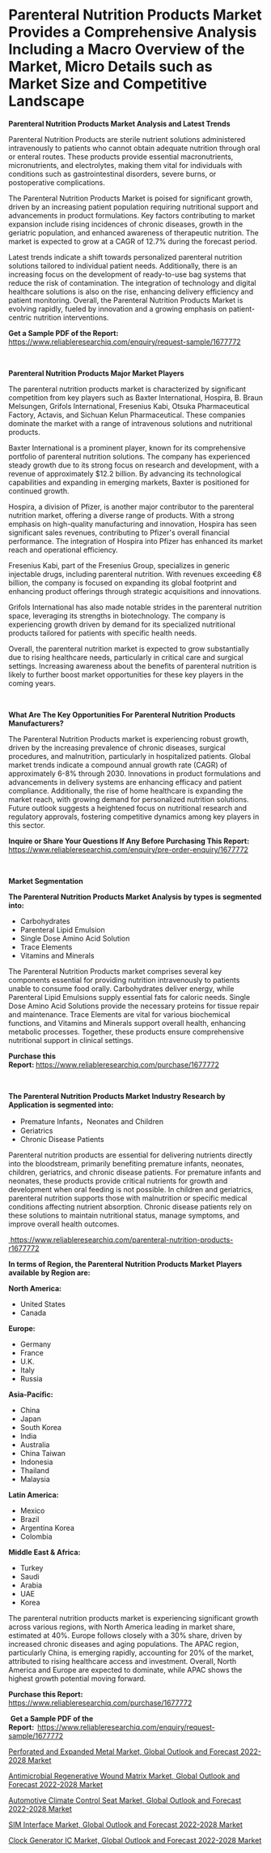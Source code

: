 <p><h1>Parenteral Nutrition Products Market Provides a Comprehensive Analysis Including a Macro Overview of the Market, Micro Details such as Market Size and Competitive Landscape</h1></p><p><strong>Parenteral Nutrition Products Market Analysis and Latest Trends</strong></p>
<p><p>Parenteral Nutrition Products are sterile nutrient solutions administered intravenously to patients who cannot obtain adequate nutrition through oral or enteral routes. These products provide essential macronutrients, micronutrients, and electrolytes, making them vital for individuals with conditions such as gastrointestinal disorders, severe burns, or postoperative complications. </p><p>The Parenteral Nutrition Products Market is poised for significant growth, driven by an increasing patient population requiring nutritional support and advancements in product formulations. Key factors contributing to market expansion include rising incidences of chronic diseases, growth in the geriatric population, and enhanced awareness of therapeutic nutrition. The market is expected to grow at a CAGR of 12.7% during the forecast period. </p><p>Latest trends indicate a shift towards personalized parenteral nutrition solutions tailored to individual patient needs. Additionally, there is an increasing focus on the development of ready-to-use bag systems that reduce the risk of contamination. The integration of technology and digital healthcare solutions is also on the rise, enhancing delivery efficiency and patient monitoring. Overall, the Parenteral Nutrition Products Market is evolving rapidly, fueled by innovation and a growing emphasis on patient-centric nutrition interventions.</p></p>
<p><strong>Get a Sample PDF of the Report:&nbsp;</strong> <a href="https://www.reliableresearchiq.com/enquiry/request-sample/1677772?utm_campaign=1521&utm_medium=2&utm_source=Github&utm_content=ia&utm_term=14102024&utm_id=parenteral-nutrition-products">https://www.reliableresearchiq.com/enquiry/request-sample/1677772</a></p>
<p>&nbsp;</p>
<p><strong>Parenteral Nutrition Products Major Market Players</strong></p>
<p><p>The parenteral nutrition products market is characterized by significant competition from key players such as Baxter International, Hospira, B. Braun Melsungen, Grifols International, Fresenius Kabi, Otsuka Pharmaceutical Factory, Actavis, and Sichuan Kelun Pharmaceutical. These companies dominate the market with a range of intravenous solutions and nutritional products.</p><p>Baxter International is a prominent player, known for its comprehensive portfolio of parenteral nutrition solutions. The company has experienced steady growth due to its strong focus on research and development, with a revenue of approximately $12.2 billion. By advancing its technological capabilities and expanding in emerging markets, Baxter is positioned for continued growth.</p><p>Hospira, a division of Pfizer, is another major contributor to the parenteral nutrition market, offering a diverse range of products. With a strong emphasis on high-quality manufacturing and innovation, Hospira has seen significant sales revenues, contributing to Pfizer's overall financial performance. The integration of Hospira into Pfizer has enhanced its market reach and operational efficiency.</p><p>Fresenius Kabi, part of the Fresenius Group, specializes in generic injectable drugs, including parenteral nutrition. With revenues exceeding €8 billion, the company is focused on expanding its global footprint and enhancing product offerings through strategic acquisitions and innovations.</p><p>Grifols International has also made notable strides in the parenteral nutrition space, leveraging its strengths in biotechnology. The company is experiencing growth driven by demand for its specialized nutritional products tailored for patients with specific health needs.</p><p>Overall, the parenteral nutrition market is expected to grow substantially due to rising healthcare needs, particularly in critical care and surgical settings. Increasing awareness about the benefits of parenteral nutrition is likely to further boost market opportunities for these key players in the coming years.</p></p>
<p>&nbsp;</p>
<p><strong>What Are The Key Opportunities For Parenteral Nutrition Products Manufacturers?</strong></p>
<p><p>The Parenteral Nutrition Products market is experiencing robust growth, driven by the increasing prevalence of chronic diseases, surgical procedures, and malnutrition, particularly in hospitalized patients. Global market trends indicate a compound annual growth rate (CAGR) of approximately 6-8% through 2030. Innovations in product formulations and advancements in delivery systems are enhancing efficacy and patient compliance. Additionally, the rise of home healthcare is expanding the market reach, with growing demand for personalized nutrition solutions. Future outlook suggests a heightened focus on nutritional research and regulatory approvals, fostering competitive dynamics among key players in this sector.</p></p>
<p><strong>Inquire or Share Your Questions If Any Before Purchasing This Report:</strong> <a href="https://www.reliableresearchiq.com/enquiry/pre-order-enquiry/1677772?utm_campaign=1521&utm_medium=2&utm_source=Github&utm_content=ia&utm_term=14102024&utm_id=parenteral-nutrition-products">https://www.reliableresearchiq.com/enquiry/pre-order-enquiry/1677772</a></p>
<p>&nbsp;</p>
<p><strong>Market Segmentation</strong></p>
<p><strong>The Parenteral Nutrition Products Market Analysis by types is segmented into:</strong></p>
<p><ul><li>Carbohydrates</li><li>Parenteral Lipid Emulsion</li><li>Single Dose Amino Acid Solution</li><li>Trace Elements</li><li>Vitamins and Minerals</li></ul></p>
<p><p>The Parenteral Nutrition Products market comprises several key components essential for providing nutrition intravenously to patients unable to consume food orally. Carbohydrates deliver energy, while Parenteral Lipid Emulsions supply essential fats for caloric needs. Single Dose Amino Acid Solutions provide the necessary proteins for tissue repair and maintenance. Trace Elements are vital for various biochemical functions, and Vitamins and Minerals support overall health, enhancing metabolic processes. Together, these products ensure comprehensive nutritional support in clinical settings.</p></p>
<p><strong>Purchase this Report:&nbsp;</strong><a href="https://www.reliableresearchiq.com/purchase/1677772?utm_campaign=1521&utm_medium=2&utm_source=Github&utm_content=ia&utm_term=14102024&utm_id=parenteral-nutrition-products">https://www.reliableresearchiq.com/purchase/1677772</a></p>
<p>&nbsp;</p>
<p><strong>The Parenteral Nutrition Products Market Industry Research by Application is segmented into:</strong></p>
<p><ul><li>Premature Infants，Neonates and Children</li><li>Geriatrics</li><li>Chronic Disease Patients</li></ul></p>
<p><p>Parenteral nutrition products are essential for delivering nutrients directly into the bloodstream, primarily benefiting premature infants, neonates, children, geriatrics, and chronic disease patients. For premature infants and neonates, these products provide critical nutrients for growth and development when oral feeding is not possible. In children and geriatrics, parenteral nutrition supports those with malnutrition or specific medical conditions affecting nutrient absorption. Chronic disease patients rely on these solutions to maintain nutritional status, manage symptoms, and improve overall health outcomes.</p></p>
<p><a href="https://www.reliableresearchiq.com/parenteral-nutrition-products-r1677772?utm_campaign=1521&utm_medium=2&utm_source=Github&utm_content=ia&utm_term=14102024&utm_id=parenteral-nutrition-products">&nbsp;https://www.reliableresearchiq.com/parenteral-nutrition-products-r1677772</a></p>
<p><strong>In terms of Region, the Parenteral Nutrition Products Market Players available by Region are:</strong></p>
<p>
    <p> <strong> North America: </strong>
        <ul>
            <li>United States</li>
            <li>Canada</li>
        </ul>
        </p> 
    <p> <strong> Europe: </strong>
        <ul>
            <li>Germany</li>
            <li>France</li>
            <li>U.K.</li>
            <li>Italy</li>
            <li>Russia</li>
        </ul>
        </p> 
    <p> <strong> Asia-Pacific: </strong>
        <ul>
            <li>China</li>
            <li>Japan</li>
            <li>South Korea</li>
            <li>India</li>
            <li>Australia</li>
            <li>China Taiwan</li>
            <li>Indonesia</li>
            <li>Thailand</li>
            <li>Malaysia</li>
        </ul>
        </p> 
    <p> <strong> Latin America: </strong>
        <ul>
            <li>Mexico</li>
            <li>Brazil</li>
            <li>Argentina Korea</li>
            <li>Colombia</li>
        </ul>
        </p> 
    <p> <strong> Middle East & Africa: </strong>
        <ul>
            <li>Turkey</li>
            <li>Saudi</li>
            <li>Arabia</li>
            <li>UAE</li>
            <li>Korea</li>
        </ul>
    </p>
    </p>
<p><p>The parenteral nutrition products market is experiencing significant growth across various regions, with North America leading in market share, estimated at 40%. Europe follows closely with a 30% share, driven by increased chronic diseases and aging populations. The APAC region, particularly China, is emerging rapidly, accounting for 20% of the market, attributed to rising healthcare access and investment. Overall, North America and Europe are expected to dominate, while APAC shows the highest growth potential moving forward.</p></p>
<p><strong>Purchase this Report: </strong><a href="https://www.reliableresearchiq.com/purchase/1677772?utm_campaign=1521&utm_medium=2&utm_source=Github&utm_content=ia&utm_term=14102024&utm_id=parenteral-nutrition-products">https://www.reliableresearchiq.com/purchase/1677772</a></p>
<p>&nbsp;<strong>Get a Sample PDF of the Report:&nbsp;&nbsp;</strong><a href="https://www.reliableresearchiq.com/enquiry/request-sample/1677772?utm_campaign=1521&utm_medium=2&utm_source=Github&utm_content=ia&utm_term=14102024&utm_id=parenteral-nutrition-products">https://www.reliableresearchiq.com/enquiry/request-sample/1677772</a></p>
<p><strong></strong></p>
<p><p><a href="https://www.linkedin.com/pulse/perforated-expanded-metal-market-global-outlook-forecast-vzyzf?trk=public_post_embed_feed-article-content&utm_campaign=1521&utm_medium=2&utm_source=Github&utm_content=ia&utm_term=14102024&utm_id=parenteral-nutrition-products">Perforated and Expanded Metal Market, Global Outlook and Forecast 2022-2028 Market</a></p><p><a href="https://www.linkedin.com/pulse/market-forecasting-change-global-antimicrobial-regenerative-xcctf?utm_campaign=1521&utm_medium=2&utm_source=Github&utm_content=ia&utm_term=14102024&utm_id=parenteral-nutrition-products">Antimicrobial Regenerative Wound Matrix Market, Global Outlook and Forecast 2022-2028 Market</a></p><p><a href="https://www.linkedin.com/pulse/future-automotive-climate-control-seat-market-global-outlook-iztwf?trk=public_post_embed_feed-article-content&utm_campaign=1521&utm_medium=2&utm_source=Github&utm_content=ia&utm_term=14102024&utm_id=parenteral-nutrition-products">Automotive Climate Control Seat Market, Global Outlook and Forecast 2022-2028 Market</a></p><p><a href="https://www.linkedin.com/pulse/strategic-roadmap-global-sim-interface-market-outlook-forecast-zpjkf?utm_campaign=1521&utm_medium=2&utm_source=Github&utm_content=ia&utm_term=14102024&utm_id=parenteral-nutrition-products">SIM Interface Market, Global Outlook and Forecast 2022-2028 Market</a></p><p><a href="https://www.linkedin.com/pulse/clock-generator-ic-market-global-outlook-forecast-2022-2028-qcnsf?utm_campaign=1521&utm_medium=2&utm_source=Github&utm_content=ia&utm_term=14102024&utm_id=parenteral-nutrition-products">Clock Generator IC Market, Global Outlook and Forecast 2022-2028 Market</a></p></p>